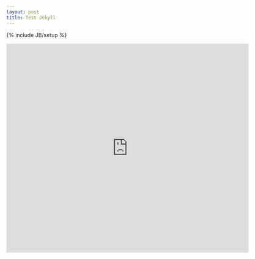 ```yaml
---
layout: post
title: Test Jekyll
---
```

{% include JB/setup %}

<iframe width="635" height="550" class="share_self"  frameborder="0" scrolling="no" src="http://widget.weibo.com/weiboshow/index.php?language=&width=635&height=550&fansRow=2&ptype=1&speed=0&skin=1&isTitle=1&noborder=1&isWeibo=1&isFans=1&uid=1259955755&verifier=0c2cdcf8&dpc=1"></iframe>